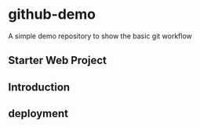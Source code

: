 # github-demo
A simple demo repository to show the basic git workflow

## Starter Web Project

## Introduction

## deployment